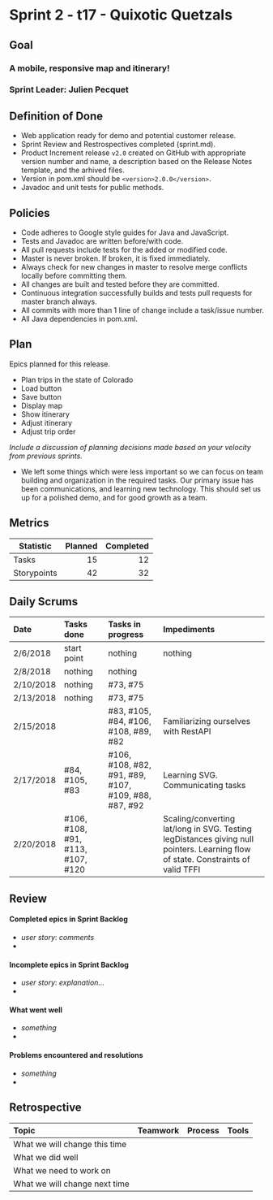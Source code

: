 # Sprint 2 - t17 - Quixotic Quetzals

## Goal

### A mobile, responsive map and itinerary!
### Sprint Leader: Julien Pecquet

## Definition of Done

* Web application ready for demo and potential customer release.
* Sprint Review and Restrospectives completed (sprint.md).
* Product Increment release `v2.0` created on GitHub with appropriate version number and name, a description based on the Release Notes template, and the arhived files.
* Version in pom.xml should be `<version>2.0.0</version>`.
* Javadoc and unit tests for public methods.

## Policies

* Code adheres to Google style guides for Java and JavaScript.
* Tests and Javadoc are written before/with code.  
* All pull requests include tests for the added or modified code.
* Master is never broken.  If broken, it is fixed immediately.
* Always check for new changes in master to resolve merge conflicts locally before committing them.
* All changes are built and tested before they are committed.
* Continuous integration successfully builds and tests pull requests for master branch always.
* All commits with more than 1 line of change include a task/issue number.
* All Java dependencies in pom.xml.

## Plan

Epics planned for this release.

* Plan trips in the state of Colorado
* Load button
* Save button
* Display map
* Show itinerary
* Adjust itinerary
* Adjust trip order

*Include a discussion of planning decisions made based on your velocity from previous sprints.*
* We left some things which were less important so we can focus on team building and organization in the required tasks. Our primary issue has been communications, and learning new technology. This should set us up for a polished demo, and for good growth as a team.

## Metrics

Statistic | Planned | Completed
--- | ---: | ---:
Tasks | 15 | 12
Storypoints | 42 | 32

## Daily Scrums

Date | Tasks done  | Tasks in progress | Impediments 
:--- | :--- | :--- | :--- 
2/6/2018|start point|nothing|nothing
2/8/2018|nothing|nothing|
2/10/2018|nothing|#73, #75|
2/13/2018|nothing|#73, #75|
2/15/2018||#83, #105, #84, #106, #108, #89, #82|Familiarizing ourselves with RestAPI
2/17/2018|#84, #105, #83|#106, #108, #82, #91, #89, #107, #109, #88, #87, #92|Learning SVG. Communicating tasks
2/20/2018|#106, #108, #91, #113, #107, #120||Scaling/converting lat/long in SVG. Testing legDistances giving null pointers. Learning flow of state. Constraints of valid TFFI


## Review

#### Completed epics in Sprint Backlog 
* *user story*:  *comments*
* 

#### Incomplete epics in Sprint Backlog 
* *user story*: *explanation...*
*

#### What went well
* *something*
*

#### Problems encountered and resolutions
* *something*
*

## Retrospective

Topic | Teamwork | Process | Tools
:--- | :--- | :--- | :---
What we will change this time |  |  | 
What we did well |  |  | 
What we need to work on |  |  |
What we will change next time |  |  | 
